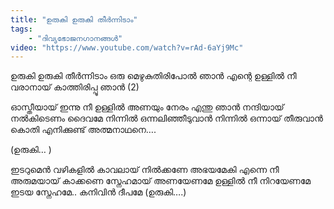 ```yaml
---
title: "ഉരുകി ഉരുകി തീർന്നിടാം"
tags:
    - "ദിവ്യഭോജനഗാനങ്ങൾ"
video: "https://www.youtube.com/watch?v=rAd-6aYj9Mc"
---
```


ഉരുകി ഉരുകി തീർന്നിടാം
ഒരു മെഴുകുതിരിപോൽ ഞാൻ
എന്റെ ഉള്ളിൽ നീ വരാനായ്
കാത്തിരിപ്പൂ ഞാൻ (2)

ഓസ്തീയായ് ഇന്നു നീ
ഉള്ളിൽ അണയും നേരം
എന്തു ഞാൻ നന്ദിയായ്
നൽകിടെണം ദൈവമേ
നിന്നിൽ ഒന്നലിഞ്ഞീടുവാൻ
നിന്നിൽ ഒന്നായ് തീരുവാൻ
കൊതി എനിക്കുണ്ട്
അത്മനാഥനെ….

(ഉരുകി… )

ഇടറുമെൻ വഴികളിൽ കാവലായ് നിൽക്കണേ
അഭയമേകി എന്നെ നീ അരുമയായ് കാക്കണെ
സ്നേഹമായ് അണയേണമേ ഉള്ളിൽ നീ നിറയേണമേ
ഇടയ സ്നേഹമേ.. കനിവിൻ ദീപമേ
(ഉരുകി….)
